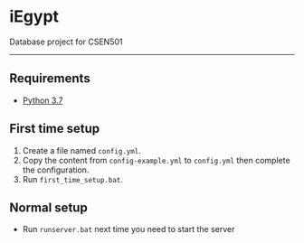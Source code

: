 # iEgypt
 Database project for CSEN501
***
## Requirements
- [Python 3.7](https://www.python.org/ftp/python/3.7.0/python-3.7.0-amd64.exe "Download Link")


## First time setup
1. Create a file named `config.yml`.
2. Copy the content from `config-example.yml` to `config.yml` then complete the configuration.
3. Run `first_time_setup.bat`.


## Normal setup
- Run `runserver.bat` next time you need to start the server
